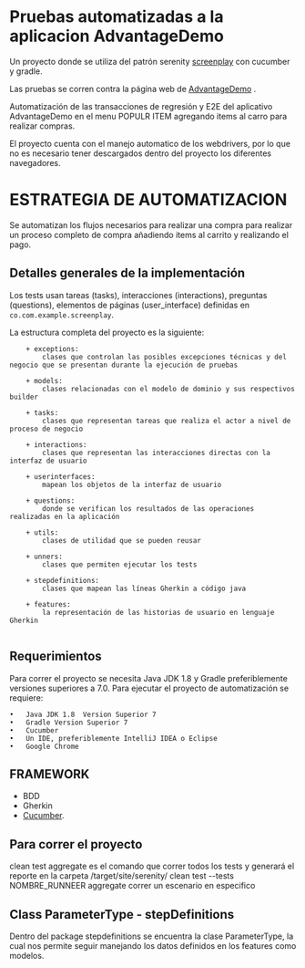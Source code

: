 # Pruebas automatizadas a la aplicacion AdvantageDemo
Un proyecto donde se utiliza del patrón serenity 
[screenplay](http://thucydides.info/docs/serenity-staging/#_serenity_and_the_screenplay_pattern) con cucumber y gradle.

Las pruebas  se corren contra la página web de [AdvantageDemo](http://www.advantageonlineshopping.com) .

Automatización de las transacciones de regresión y E2E del aplicativo AdvantageDemo en el menu POPULR ITEM agregando items al carro para realizar compras.

El proyecto cuenta con el manejo automatico de los webdrivers, por lo que no es necesario tener descargados dentro del
proyecto los diferentes navegadores.

# ESTRATEGIA DE AUTOMATIZACION

Se automatizan los flujos necesarios para realizar una compra para realizar un proceso completo de compra añadiendo items al carrito y realizando el pago.



## Detalles generales de la implementación

Los tests usan tareas (tasks), interacciones (interactions), preguntas (questions), elementos de páginas (user_interface)
definidas en `co.com.example.screenplay`.

La estructura completa del proyecto es la siguiente:

````
    + exceptions: 
        clases que controlan las posibles excepciones técnicas y del negocio que se presentan durante la ejecución de pruebas

	+ models: 
        clases relacionadas con el modelo de dominio y sus respectivos builder 

	+ tasks: 
        clases que representan tareas que realiza el actor a nivel de proceso de negocio

	+ interactions: 
        clases que representan las interacciones directas con la interfaz de usuario

	+ userinterfaces: 
        mapean los objetos de la interfaz de usuario

	+ questions: 
        donde se verifican los resultados de las operaciones realizadas en la aplicación

	+ utils: 
        clases de utilidad que se pueden reusar

	+ unners: 
        clases que permiten ejecutar los tests

	+ stepdefinitions: 
        clases que mapean las líneas Gherkin a código java

	+ features: 
        la representación de las historias de usuario en lenguaje Gherkin
    
````

## Requerimientos

Para correr el proyecto se necesita Java JDK 1.8 y Gradle preferiblemente versiones superiores a 7.0.
Para ejecutar el proyecto de automatización se requiere:
 
 	•   Java JDK 1.8  Version Superior 7
 	•   Gradle Version Superior 7
 	•   Cucumber
 	•   Un IDE, preferiblemente IntelliJ IDEA o Eclipse
 	•   Google Chrome 

## FRAMEWORK
+ BDD
+ Gherkin
+ [Cucumber](https://cucumber.io/docs/gherkin/reference/).

## Para correr el proyecto

clean test aggregate es el comando que correr todos  los tests y generará el reporte en la carpeta /target/site/serenity/
clean test --tests NOMBRE_RUNNEER aggregate correr un escenario en especifico
 
## Class ParameterType - stepDefinitions

Dentro del package stepdefinitions se encuentra la clase ParameterType, la cual nos permite seguir manejando los datos 
definidos en los features como modelos.